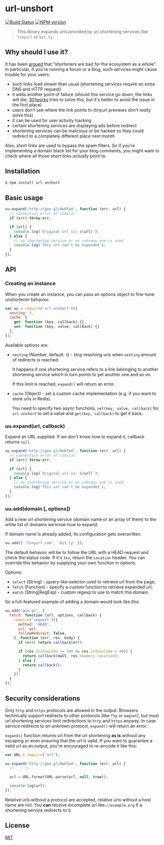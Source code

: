 # url-unshort

[![Build Status](https://img.shields.io/travis/nodeca/url-unshort/master.svg?style=flat)](https://travis-ci.org/nodeca/url-unshort)
[![NPM version](https://img.shields.io/npm/v/url-unshort.svg?style=flat)](https://www.npmjs.org/package/url-unshort)

> This library expands urls provided by url shortening services like `tinyurl` or `bit.ly`.

## Why should I use it?

It has been [argued](http://joshua.schachter.org/2009/04/on-url-shorteners) that “shorteners are bad for the ecosystem as a whole”. In particular, if you're running a forum or a blog, such services might cause trouble for your users:

 - such links load slower than usual (shortening services require an extra DNS and HTTP request)
 - it adds another point of failure (should this service go down, the links will die; [301works](https://archive.org/details/301works) tries to solve this, but it's better to avoid the issue in the first place)
 - users don't see where the link points to (tinyurl previews don't *really* solve this)
 - it can be used for user activity tracking
 - certain shortening services are displaying ads before redirect
 - shortening services can be malicious or be hacked so they could redirect to a completely different place next month

Also, short links are used to bypass the spam filters. So if you're implementing a domain black list for your blog comments, you might want to check where all those short links *actually* point to.

## Installation

```js
$ npm install url-unshort
```

## Basic usage

```js
uu.expand('http://goo.gl/HwUfwd', function (err, url) {
  // connection error or similar
  if (err) throw err;

  if (url) {
    console.log(`Original url is: ${url}`);
  } else {
    // no shortening service or an unknown one is used
    console.log(`This url can't be expanded`);
  }
});
```

## API

### Creating an instance

When you create an instance, you can pass an options object to fine-tune unshortener behavior.

```js
var uu = require('url-unshort')({
  nesting: 3,
  cache: {
    get: function (key, callback) {},
    set: function (key, value, callback) {}
  },
});
```

Available options are:

 - `nesting` (Number, default: `3`) - stop resolving urls when `nesting` amount of redirects is reached.

   It happens if one shortening service refers to a link belonging to another shortening service which in turn points to yet another one and so on.

   If this limit is reached, `expand()` will return an error.

 - `cache` (Object) - set a custom cache implementation (e.g. if you want to store urls in Redis).

   You need to specify two async functions, `set(key, value, callback)` for `url-unshort` to set a value and `get(key, callback)` to get it back.

### uu.expand(url, callback)

Expand an URL supplied. If we don't know how to expand it, callback returns `null`.

```js
uu.expand('http://goo.gl/HwUfwd', function (err, url) {
  // connection error or similar
  if (err) throw err;

  if (url) {
    console.log(`Original url is: ${url}`);
  } else {
    // no shortening service or an unknown one is used
    console.log(`This url can't be expanded`);
  }
});
```

### uu.add(domain [, options])

Add a new url shortening service (domain name or an array of them) to the white list of domains we know how to expand.

If domain name is already added, its configuration gets overwritten.

```js
uu.add([ 'tinyurl.com', 'bit.ly' ]);
```

The default behavior will be to follow the URL with a HEAD request and check the status code. If it's `3xx`, return the `Location` header. You can override this behavior by supplying your own function in options.

Options:

 - `select` (String)   - jquery-like selector used to retrieve url from the page;
 - `fetch`  (Function) - specify a custom function to retrieve expanded url;
 - `match`  (String|RegExp) - custom regexp to use to match this domain.

So a full-featured example of adding a domain would look like this:

```js
uu.add('goo.gl', {
  fetch: function (url, options, callback) {
    require('request')({
      method: 'HEAD',
      url: url,
      followRedirect: false,
    }, function (err, res, body) {
      if (err) return callback(err);

      if (res.statusCode >= 300 && res.statusCode < 400) {
        return callback(null, res.headers.location);
      } else {
        return callback();
      }
    });
  }
});
```

## Security considerations

Only `http` and `https` protocols are allowed in the output. Browsers technically support redirects to other protocols (like `ftp` or `magnet`), but most url shortening services limit redirections to `http` and `https` anyway. In case service redirects to an unknown protocol, `expand()` will return an error.

`expand()` function returns url from the url shortening **as is** without any escaping or even ensuring that the url is valid. If you want to guarantee a valid url as an output, you're encouraged to re-encode it like this:

```js
var URL = require('url');

uu.expand('http://goo.gl/HwUfwd', function (err, url) {
  /* ... */

  url = URL.format(URL.parse(url, null, true));

  console.log(url);
});
```

Relative urls without a protocol are accepted, relative urls without a host name are not. You **can** receive incomplete url like `//example.org` if a shortening service redirects to it.

## License

[MIT](https://raw.github.com/nodeca/url-unshort/master/LICENSE)
